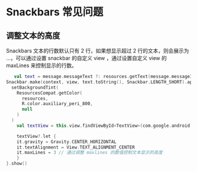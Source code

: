 # Snackbars 常见问题

## 调整文本的高度

Snackbars 文本的行数默认只有 2 行，如果想显示超过 2 行的文本，则会展示为 ...，可以通过设置 snackbar 的自定义 view ，通过设置自定义 view 的 maxLines 来控制显示的行数。

```kotlin
   val text = message.messageText ?: resources.getText(message.messageId)
Snackbar.make(context, view, text.toString(), Snackbar.LENGTH_SHORT).apply {
  setBackgroundTint(
    ResourcesCompat.getColor(
      resources,
      R.color.auxiliary_peri_800,
      null
    )
  )
	val textView = this.view.findViewById<TextView>(com.google.android.material.R.id.snackbar_text)

	textView?.let {
  	it.gravity = Gravity.CENTER_HORIZONTAL
  	it.textAlignment = View.TEXT_ALIGNMENT_CENTER
  	it.maxLines = 3 // 通过调整 maxlines 的数值控制文本显示的高度
	}
}.show()
```

